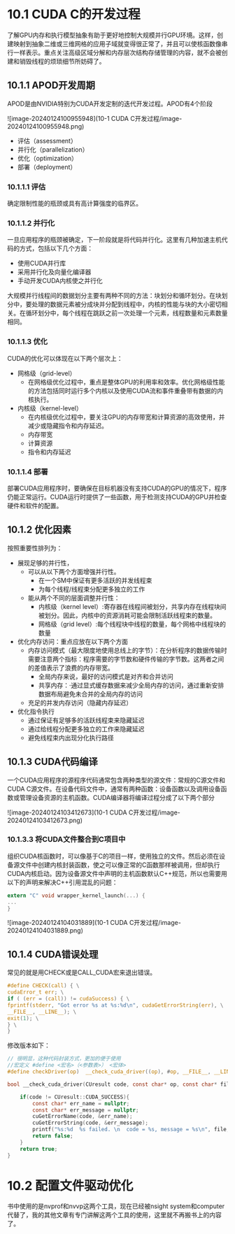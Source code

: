 # 10.1 CUDA C的开发过程

了解GPU内存和执行模型抽象有助于更好地控制大规模并行GPU环境。这样，创建映射到抽象二维或三维网格的应用子域就变得很正常了，并且可以使核函数像串行一样表示。重点关注高级区域分解和内存层次结构存储管理的内容，就不会被创建和销毁线程的烦琐细节所妨碍了。

## 10.1.1 APOD开发周期

APOD是由NVIDIA特别为CUDA开发定制的迭代开发过程。APOD有4个阶段

![image-20240124100955948](10-1 CUDA C开发过程/image-20240124100955948.png)

* 评估（assessment）
* 并行化（parallelization）
* 优化（optimization）
* 部署（deployment）

### 10.1.1.1 评估

确定限制性能的瓶颈或具有高计算强度的临界区。

### 10.1.1.2 并行化

一旦应用程序的瓶颈被确定，下一阶段就是将代码并行化。这里有几种加速主机代码的方式，包括以下几个方面：

* 使用CUDA并行库
* 采用并行化及向量化编译器
* 手动开发CUDA内核使之并行化

大规模并行线程间的数据划分主要有两种不同的方法：块划分和循环划分。在块划分中，要处理的数据元素被分成块并分配到线程中，内核的性能与块的大小密切相关。在循环划分中，每个线程在跳跃之前一次处理一个元素，线程数量和元素数量相同。

### 10.1.1.3 优化

CUDA的优化可以体现在以下两个层次上：

* 网格级（grid-level）
  * 在网格级优化过程中，重点是整体GPU的利用率和效率。优化网格级性能的方法包括同时运行多个内核以及使用CUDA流和事件重叠带有数据的内核执行。
* 内核级（kernel-level）
  * 在内核级优化过程中，要关注GPU的内存带宽和计算资源的高效使用，并减少或隐藏指令和内存延迟。
  * 内存带宽
  * 计算资源
  * 指令和内存延迟

### 10.1.1.4 部署

部署CUDA应用程序时，要确保在目标机器没有支持CUDA的GPU的情况下，程序仍能正常运行。CUDA运行时提供了一些函数，用于检测支持CUDA的GPU并检查硬件和软件的配置。

## 10.1.2 优化因素

按照重要性排列为：

* 展现足够的并行性，
  * 可以从以下两个方面增强并行性。
    * 在一个SM中保证有更多活跃的并发线程束
    * 为每个线程/线程束分配更多独立的工作
  * 能从两个不同的层面调整并行性：
    * 内核级（kernel level）:寄存器在线程间被划分，共享内存在线程块间被划分。因此，内核中的资源消耗可能会限制活跃线程束的数量。
    * 网格级（grid level）:每个线程块中线程的数量，每个网格中线程块的数量
* 优化内存访问：重点应放在以下两个方面
  * 内存访问模式（最大限度地使用总线上的字节）：在分析程序的数据传输时需要注意两个指标：程序需要的字节数和硬件传输的字节数。这两者之间的差值表示了浪费的内存带宽。
    * 全局内存来说，最好的访问模式是对齐和合并访问
    * 共享内存：·通过显式缓存数据来减少全局内存的访问，通过重新安排数据布局避免未合并的全局内存的访问
  * 充足的并发内存访问（隐藏内存延迟）
* 优化指令执行
  * 通过保证有足够多的活跃线程束来隐藏延迟
  * 通过给线程分配更多独立的工作来隐藏延迟
  * 避免线程束内出现分化执行路径

## 10.1.3 CUDA代码编译

一个CUDA应用程序的源程序代码通常包含两种类型的源文件：常规的C源文件和CUDA C源文件。在设备代码文件中，通常有两种函数：设备函数以及调用设备函数或管理设备资源的主机函数。CUDA编译器将编译过程分成了以下两个部分

![image-20240124103412673](10-1 CUDA C开发过程/image-20240124103412673.png)

### 10.1.3.3 将CUDA文件整合到C项目中

组织CUDA核函数时，可以像基于C的项目一样，使用独立的文件。然后必须在设备源文件中创建内核封装函数，使之可以像正常的C函数那样被调用，但却执行CUDA内核启动。因为设备源文件中声明的主机函数默认C++规范，所以也需要用以下的声明来解决C++引用混乱的问题：

```C
extern "C" void wrapper_kernel_launch(...) {
...
}
```

![image-20240124104031889](10-1 CUDA C开发过程/image-20240124104031889.png)

## 10.1.4 CUDA错误处理

常见的就是用CHECK或是CALL_CUDA宏来退出错误。

```c
#define CHECK(call) { \
cudaError_t err; \
if ( (err = (call)) != cudaSuccess) { \
fprintf(stderr, "Got error %s at %s:%d\n", cudaGetErrorString(err), \
__FILE__, __LINE__); \
exit(1); \
} \
}
```

修改版本如下：

```c
// 很明显，这种代码封装方式，更加的便于使用
//宏定义 #define <宏名>（<参数表>） <宏体>
#define checkDriver(op)  __check_cuda_driver((op), #op, __FILE__, __LINE__)

bool __check_cuda_driver(CUresult code, const char* op, const char* file, int line){

    if(code != CUresult::CUDA_SUCCESS){    
        const char* err_name = nullptr;    
        const char* err_message = nullptr;  
        cuGetErrorName(code, &err_name);    
        cuGetErrorString(code, &err_message);   
        printf("%s:%d  %s failed. \n  code = %s, message = %s\n", file, line, op, err_name, err_message);   
        return false;
    }
    return true;
}
```

# 10.2 配置文件驱动优化

书中使用的是nvprof和nvvp这两个工具，现在已经被nsight system和computer代替了，我的其他文章有专门讲解这两个工具的使用，这里就不再搬书上的内容了。
